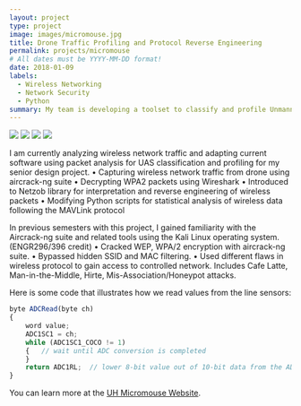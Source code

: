 ```yaml
---
layout: project
type: project
image: images/micromouse.jpg
title: Drone Traffic Profiling and Protocol Reverse Engineering
permalink: projects/micromouse
# All dates must be YYYY-MM-DD format!
date: 2018-01-09
labels:
  - Wireless Networking
  - Network Security
  - Python
summary: My team is developing a toolset to classify and profile Unmanned Aerial Systems (UASs) based on their unique wireless communication methods.
---
```


<div class="ui small rounded images">
  <img class="ui image" src="../images/micromouse-robot.png">
  <img class="ui image" src="../images/micromouse-robot-2.jpg">
  <img class="ui image" src="../images/micromouse.jpg">
  <img class="ui image" src="../images/micromouse-circuit.png">
</div>

I am currently analyzing wireless network traffic and adapting current software using packet analysis for UAS classification and profiling for my senior design project.
• Capturing wireless network traffic from drone using aircrack-ng suite
• Decrypting WPA2 packets using Wireshark
• Introduced to Netzob library for interpretation and reverse engineering of wireless packets
• Modifying Python scripts for statistical analysis of wireless data following the MAVLink protocol

In previous semesters with this project, I gained familiarity with the Aircrack-ng suite and related tools using the Kali Linux operating system. (ENGR296/396 credit)
• Cracked WEP, WPA/2 encryption with aircrack-ng suite.
• Bypassed hidden SSID and MAC filtering.
• Used different flaws in wireless protocol to gain access to controlled network. Includes Cafe Latte, Man-in-the-Middle, Hirte, Mis-Association/Honeypot attacks.

Here is some code that illustrates how we read values from the line sensors:

```js
byte ADCRead(byte ch)
{
    word value;
    ADC1SC1 = ch;
    while (ADC1SC1_COCO != 1)
    {   // wait until ADC conversion is completed   
    }
    return ADC1RL;  // lower 8-bit value out of 10-bit data from the ADC
}
```

You can learn more at the [UH Micromouse Website](http://www-ee.eng.hawaii.edu/~mmouse/about.html).



